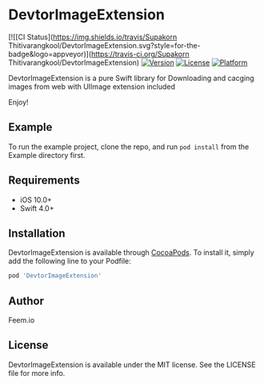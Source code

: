 # DevtorImageExtension

[![[CI Status](https://img.shields.io/travis/Supakorn Thitivarangkool/DevtorImageExtension.svg?style=for-the-badge&logo=appveyor)](https://travis-ci.org/Supakorn Thitivarangkool/DevtorImageExtension)
[![Version](https://img.shields.io/cocoapods/v/DevtorImageExtension.svg?style=for-the-badge&logo=appveyor)](https://cocoapods.org/pods/DevtorImageExtension)
[![License](https://img.shields.io/cocoapods/l/DevtorImageExtension.svg?style=for-the-badge&logo=appveyor)](https://cocoapods.org/pods/DevtorImageExtension)
[![Platform](https://img.shields.io/cocoapods/p/DevtorImageExtension.svg?style=for-the-badge&logo=appveyor)](https://cocoapods.org/pods/DevtorImageExtension)

DevtorImageExtension is a pure Swift library for Downloading and cacging images from web with UIImage extension included

Enjoy!

## Example

To run the example project, clone the repo, and run `pod install` from the Example directory first.

## Requirements

* iOS 10.0+
* Swift 4.0+

## Installation

DevtorImageExtension is available through [CocoaPods](https://cocoapods.org). To install
it, simply add the following line to your Podfile:

```ruby
pod 'DevtorImageExtension'
```

## Author

Feem.io

## License

DevtorImageExtension is available under the MIT license. See the LICENSE file for more info.
